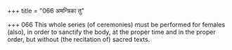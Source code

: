 +++
title = "066 अमन्त्रिका तु"

+++
066	This whole series (of ceremonies) must be performed for females (also), in order to sanctify the body, at the proper time and in the proper order, but without (the recitation of) sacred texts.